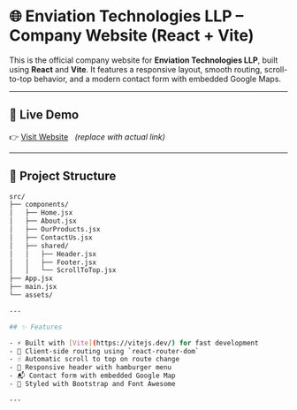 # 🌐 Enviation Technologies LLP – Company Website (React + Vite)

This is the official company website for **Enviation Technologies LLP**, built using **React** and **Vite**. It features a responsive layout, smooth routing, scroll-to-top behavior, and a modern contact form with embedded Google Maps.

---

## 🚀 Live Demo

👉 [Visit Website](https://enviation.vercel.app/) &nbsp; *(replace with actual link)*

---

## 📁 Project Structure

```bash
src/
├── components/
│   ├── Home.jsx
│   ├── About.jsx
│   ├── OurProducts.jsx
│   ├── ContactUs.jsx
│   ├── shared/
│   │   ├── Header.jsx
│   │   ├── Footer.jsx
│   │   └── ScrollToTop.jsx
├── App.jsx
├── main.jsx
└── assets/

---

## ✨ Features

- ⚡️ Built with [Vite](https://vitejs.dev/) for fast development
- 🔗 Client-side routing using `react-router-dom`
- ☝️ Automatic scroll to top on route change
- 📱 Responsive header with hamburger menu
- 📬 Contact form with embedded Google Map
- 🎨 Styled with Bootstrap and Font Awesome

---
